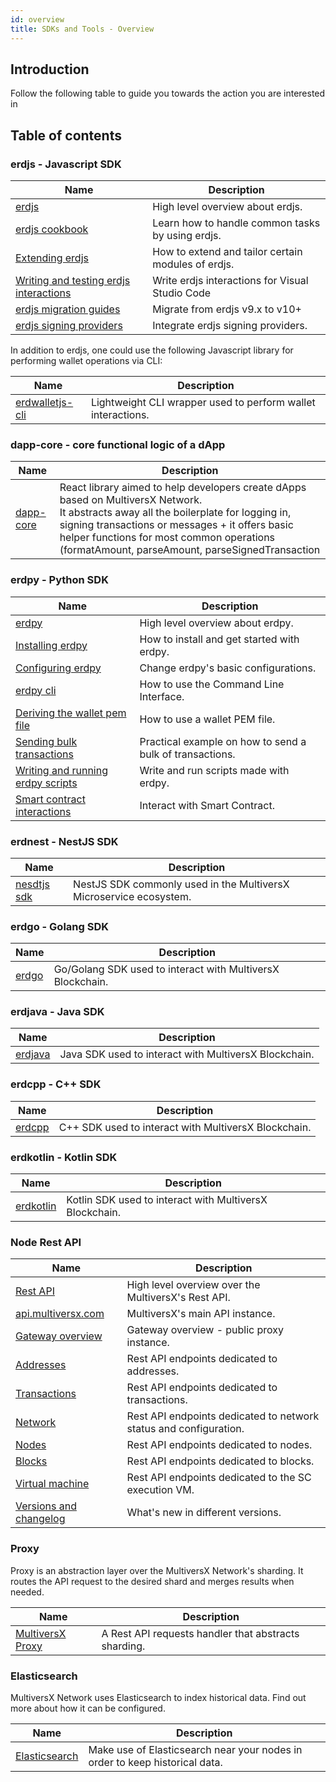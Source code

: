 ```yaml
---
id: overview
title: SDKs and Tools - Overview
---
```


## Introduction

Follow the following table to guide you towards the action you are interested in

## Table of contents

### erdjs - Javascript SDK

| Name                                                                                                  | Description                                        |
| ----------------------------------------------------------------------------------------------------- | -------------------------------------------------- |
| [erdjs](/sdk-and-tools/erdjs)                                                                         | High level overview about erdjs.                   |
| [erdjs cookbook](/sdk-and-tools/erdjs/erdjs-cookbook)                                                 | Learn how to handle common tasks by using erdjs.   |
| [Extending erdjs](/sdk-and-tools/erdjs/extending-erdjs)                                               | How to extend and tailor certain modules of erdjs. |
| [Writing and testing erdjs interactions](/sdk-and-tools/erdjs/writing-and-testing-erdjs-interactions) | Write erdjs interactions for Visual Studio Code    |
| [erdjs migration guides](/sdk-and-tools/erdjs/erdjs-migration-guides)                                 | Migrate from erdjs v9.x to v10+                    |
| [erdjs signing providers](/sdk-and-tools/erdjs/erdjs-signing-providers)                               | Integrate erdjs signing providers.                 |

In addition to erdjs, one could use the following Javascript library for performing wallet operations via CLI:

| Name                                              | Description                                                  |
| ------------------------------------------------- | ------------------------------------------------------------ |
| [erdwalletjs-cli](/sdk-and-tools/erdwalletjs-cli) | Lightweight CLI wrapper used to perform wallet interactions. |

### dapp-core - core functional logic of a dApp

| Name                                  | Description                                                                                                                                                                                                                                                                                    |
| ------------------------------------- | ---------------------------------------------------------------------------------------------------------------------------------------------------------------------------------------------------------------------------------------------------------------------------------------------- |
| [dapp-core](/sdk-and-tools/dapp-core) | React library aimed to help developers create dApps based on MultiversX Network. <br/> It abstracts away all the boilerplate for logging in, signing transactions or messages + it offers basic helper functions for most common operations (formatAmount, parseAmount, parseSignedTransaction |

### erdpy - Python SDK

| Name                                                                                        | Description                                              |
| ------------------------------------------------------------------------------------------- | -------------------------------------------------------- |
| [erdpy](/sdk-and-tools/erdpy/)                                                              | High level overview about erdpy.                         |
| [Installing erdpy](/sdk-and-tools/erdpy/installing-erdpy)                                   | How to install and get started with erdpy.               |
| [Configuring erdpy](/sdk-and-tools/erdpy/configuring-erdpy)                                 | Change erdpy's basic configurations.                     |
| [erdpy cli](/sdk-and-tools/erdpy/erdpy-cli)                                                 | How to use the Command Line Interface.                   |
| [Deriving the wallet pem file](/sdk-and-tools/erdpy/deriving-the-wallet-pem-file)           | How to use a wallet PEM file.                            |
| [Sending bulk transactions](/sdk-and-tools/erdpy/sending-bulk-transactions)                 | Practical example on how to send a bulk of transactions. |
| [Writing and running erdpy scripts](/sdk-and-tools/erdpy/writing-and-running-erdpy-scripts) | Write and run scripts made with erdpy.                   |
| [Smart contract interactions](/sdk-and-tools/erdpy/smart-contract-interactions)             | Interact with Smart Contract.                            |

### erdnest - NestJS SDK

| Name                                  | Description                                                        |
| ------------------------------------- | ------------------------------------------------------------------ |
| [nesdtjs sdk](/sdk-and-tools/erdnest) | NestJS SDK commonly used in the MultiversX Microservice ecosystem. |

### erdgo - Golang SDK

| Name                          | Description                                                |
| ----------------------------- | ---------------------------------------------------------- |
| [erdgo](/sdk-and-tools/erdgo) | Go/Golang SDK used to interact with MultiversX Blockchain. |

### erdjava - Java SDK

| Name                              | Description                                           |
| --------------------------------- | ----------------------------------------------------- |
| [erdjava](/sdk-and-tools/erdjava) | Java SDK used to interact with MultiversX Blockchain. |

### erdcpp - C++ SDK

| Name                            | Description                                          |
| ------------------------------- | ---------------------------------------------------- |
| [erdcpp](/sdk-and-tools/erdcpp) | C++ SDK used to interact with MultiversX Blockchain. |

### erdkotlin - Kotlin SDK

| Name                                  | Description                                             |
| ------------------------------------- | ------------------------------------------------------- |
| [erdkotlin](/sdk-and-tools/erdkotlin) | Kotlin SDK used to interact with MultiversX Blockchain. |

### Node Rest API

| Name                                                                     | Description                                                       |
| ------------------------------------------------------------------------ | ----------------------------------------------------------------- |
| [Rest API](/sdk-and-tools/rest-api/)                                     | High level overview over the MultiversX's Rest API.               |
| [api.multiversx.com](/sdk-and-tools/rest-api/multiversx-api)             | MultiversX's main API instance.                                   |
| [Gateway overview](/sdk-and-tools/rest-api/gateway-overview)             | Gateway overview - public proxy instance.                         |
| [Addresses](/sdk-and-tools/rest-api/addresses)                           | Rest API endpoints dedicated to addresses.                        |
| [Transactions](/sdk-and-tools/rest-api/transactions)                     | Rest API endpoints dedicated to transactions.                     |
| [Network](/sdk-and-tools/rest-api/network)                               | Rest API endpoints dedicated to network status and configuration. |
| [Nodes](/sdk-and-tools/rest-api/nodes)                                   | Rest API endpoints dedicated to nodes.                            |
| [Blocks](/sdk-and-tools/rest-api/blocks)                                 | Rest API endpoints dedicated to blocks.                           |
| [Virtual machine](/sdk-and-tools/rest-api/virtual-machine)               | Rest API endpoints dedicated to the SC execution VM.              |
| [Versions and changelog](/sdk-and-tools/rest-api/versions-and-changelog) | What's new in different versions.                                 |

### Proxy

Proxy is an abstraction layer over the MultiversX Network's sharding. It routes the API request to the desired shard and
merges results when needed.

| Name                                     | Description                                          |
| ---------------------------------------- | ---------------------------------------------------- |
| [MultiversX Proxy](/sdk-and-tools/proxy) | A Rest API requests handler that abstracts sharding. |

### Elasticsearch

MultiversX Network uses Elasticsearch to index historical data. Find out more about how it can be configured.

| Name                                           | Description                                                                 |
| ---------------------------------------------- | --------------------------------------------------------------------------- |
| [Elasticsearch](/sdk-and-tools/elastic-search) | Make use of Elasticsearch near your nodes in order to keep historical data. |
